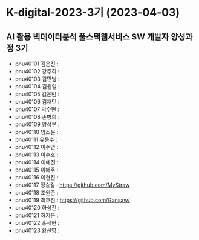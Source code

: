 # K-digital-2023-3기 (2023-04-03)
## AI 활용 빅데이터분석 풀스택웹서비스 SW 개발자 양성과정 3기

+ pnu40101	김은진 : 
+ pnu40102	강주희 : 
+ pnu40103	김민범 : 
+ pnu40104	김원일 : 
+ pnu40105	김은빈 : 
+ pnu40106	김재민 : 
+ pnu40107	박수현 : 
+ pnu40108	손병희 : 
+ pnu40109	양성부 : 
+ pnu40110	양소윤 : 
+ pnu40111	유동수 : 
+ pnu40112	이수연 : 
+ pnu40113	이수호 : 
+ pnu40114	이예진 : 
+ pnu40115	이해주 : 
+ pnu40116	이현진 : 
+ pnu40117	정승길 : https://github.com/MyStraw
+ pnu40118	조원준 : 
+ pnu40119	최호진 : https://github.com/Gansaw/
+ pnu40120	하성진 : 
+ pnu40121	허지은 : 
+ pnu40122	홍세현 : 
+ pnu40123	황선영 : 

